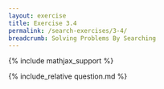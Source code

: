 ```yaml
---
layout: exercise
title: Exercise 3.4
permalink: /search-exercises/3-4/
breadcrumb: Solving Problems By Searching
---
```


{% include mathjax_support %}

<div><i class="arrow-up" data-chapter="search-exercises" data-exercise="ex_4" data-rating="0"></i></div>
{% include_relative question.md %}
